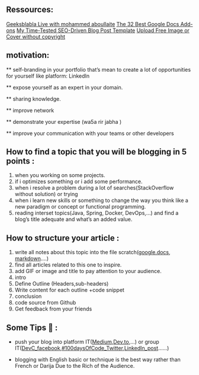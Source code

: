 ## Ressources:
[Geeksblabla Live with mohammed aboullaite](https://www.facebook.com/geeksblabla/videos/655858025264119/?v=655858025264119)
[The 32 Best Google Docs Add-ons](https://zapier.com/blog/best-google-docs-addons/)
[My Time-Tested SEO-Driven Blog Post Template](https://docs.google.com/document/d/1RNl7c5gojzbQSUGDrCGNEFTk-zu-DDlkdMcRUuTnONw/edit?fbclid=IwAR1T22gCccFCEg_N2r-80It81MMnwfRVliFuMb5BKlSZ5yKPdjlXx1nyFD4)
[Upload Free Image or Cover without copyright](https://unsplash.com/t/technology) 

## motivation:
** self-branding in your portfolio that’s mean to create a lot of opportunities for yourself like platform: LinkedIn  

** expose yourself as an expert in your domain.

** sharing knowledge.  

** improve network 

** demonstrate your expertise (wa5a rir jabha ) 

** improve your communication with your teams or other developers 

## How to find a topic that you will be blogging in 5 points :
1. when you working on some projects.
2. if i optimizes something or i add some performance.
3. when i resolve a problem during a lot of searches(StackOverflow without solution)  or trying   
4. when i learn new skills or something to change the way you think like a new paradigm or concept or functional programming.
5. reading interset topics(Java, Spring, Docker, DevOps,...)  and find a blog’s title adequate and what’s an added value.

## How to structure your article :
1. write all notes about this topic into the file scratch([google.docs](https://docs.google.com/document/u/0/), [markdown](https://guides.github.com/pdfs/markdown-cheatsheet-online.pdf)....)
2. find all articles related to this one to inspire.
3. add GIF or image and title to pay attention to your audience.
4. intro
5. Define Outline (Headers,sub-headers)
6. Write content for each outline +code snippet 
7. conclusion
8. code source from Github
9. Get feedback from your friends  

## Some Tips :rocket: :
* push your blog into platform IT([Medium](),[Dev.to](),...) or group IT([DevC_facebook](https://www.facebook.com/groups/DevC.Casablanca/),[#100daysOfCode_Twitter](https://twitter.com/hashtag/100DaysOfCode?src=hashtag_click),[LinkedIn_post](https://www.linkedin.com/feed/)……)

* blogging with English basic or technique is the best way rather than French or Darija Due to the Rich of the Audience.




 
